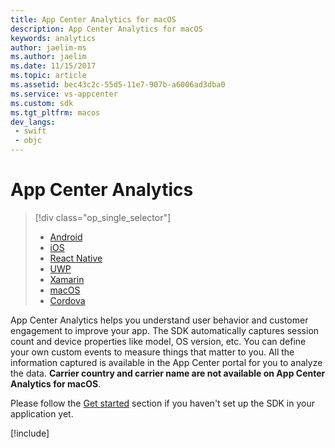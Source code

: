 ```yaml
---
title: App Center Analytics for macOS
description: App Center Analytics for macOS
keywords: analytics
author: jaelim-ms
ms.author: jaelim
ms.date: 11/15/2017
ms.topic: article
ms.assetid: bec43c2c-55d5-11e7-907b-a6006ad3dba0
ms.service: vs-appcenter
ms.custom: sdk
ms.tgt_pltfrm: macos
dev_langs:  
 - swift
 - objc
---
```


# App Center Analytics

> [!div  class="op_single_selector"]
> * [Android](android.md)
> * [iOS](ios.md)
> * [React Native](react-native.md)
> * [UWP](uwp.md)
> * [Xamarin](xamarin.md)
> * [macOS](macos.md)
> * [Cordova](cordova.md)

App Center Analytics helps you understand user behavior and customer engagement to improve your app. The SDK automatically captures session count and device properties like model, OS version, etc. You can define your own custom events to measure things that matter to you. All the information captured is available in the App Center portal for you to analyze the data. **Carrier country and carrier name are not available on App Center Analytics for macOS**.

Please follow the [Get started](~/sdk/getting-started/macos.md) section if you haven't set up the SDK in your application yet.

[!include[](apple-common-methods.md)]
